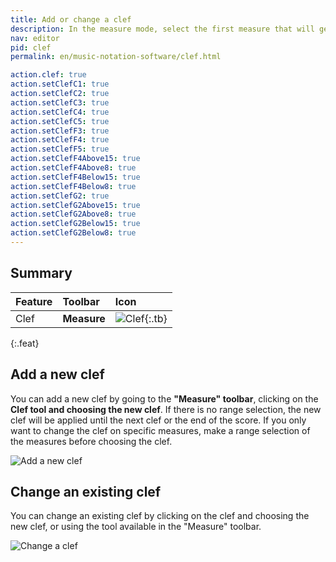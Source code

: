 ```yaml
---
title: Add or change a clef
description: In the measure mode, select the first measure that will get the new clef, then click on the clef tool and choose the desired one.
nav: editor
pid: clef
permalink: en/music-notation-software/clef.html

action.clef: true
action.setClefC1: true
action.setClefC2: true
action.setClefC3: true
action.setClefC4: true
action.setClefC5: true
action.setClefF3: true
action.setClefF4: true
action.setClefF5: true
action.setClefF4Above15: true
action.setClefF4Above8: true
action.setClefF4Below15: true
action.setClefF4Below8: true
action.setClefG2: true
action.setClefG2Above15: true
action.setClefG2Above8: true
action.setClefG2Below15: true
action.setClefG2Below8: true
---
```


## Summary

| Feature | Toolbar | Icon |
|:--------|:--------|:-----|
| Clef | **Measure** | ![Clef](https://prod.flat-cdn.com/img/icons/editorActions/clef.svg){:.tb} |
{:.feat}

## Add a new clef

You can add a new clef by going to the **"Measure" toolbar**, clicking on the **Clef tool and choosing the new clef**. If there is no range selection, the new clef will be applied until the next clef or the end of the score. If you only want to change the clef on specific measures, make a range selection of the measures before choosing the clef.

![Add a new clef](/help/assets/img/editor/clef.png)

## Change an existing clef

You can change an existing clef by clicking on the clef and choosing the new clef, or using the tool available in the "Measure" toolbar.

![Change a clef](/help/assets/img/editor/clef-change.png)
